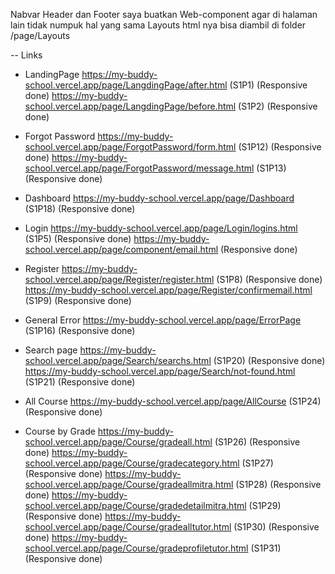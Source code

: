 Nabvar Header dan Footer saya buatkan Web-component agar di halaman lain tidak numpuk hal yang sama
Layouts html nya bisa diambil di folder /page/Layouts

-- Links
  - LandingPage
    https://my-buddy-school.vercel.app/page/LangdingPage/after.html (S1P1) (Responsive done)
    https://my-buddy-school.vercel.app/page/LangdingPage/before.html (S1P2) (Responsive done)

  - Forgot Password
    https://my-buddy-school.vercel.app/page/ForgotPassword/form.html (S1P12) (Responsive done)
    https://my-buddy-school.vercel.app/page/ForgotPassword/message.html (S1P13) (Responsive done)

  - Dashboard
    https://my-buddy-school.vercel.app/page/Dashboard (S1P18) (Responsive done)

  - Login
    https://my-buddy-school.vercel.app/page/Login/logins.html (S1P5) (Responsive done)
    https://my-buddy-school.vercel.app/page/component/email.html (Responsive done)

  - Register
    https://my-buddy-school.vercel.app/page/Register/register.html (S1P8) (Responsive done)
    https://my-buddy-school.vercel.app/page/Register/confirmemail.html (S1P9) (Responsive done)

  - General Error
    https://my-buddy-school.vercel.app/page/ErrorPage (S1P16) (Responsive done)

  - Search page
    https://my-buddy-school.vercel.app/page/Search/searchs.html (S1P20) (Responsive done)
    https://my-buddy-school.vercel.app/page/Search/not-found.html (S1P21) (Responsive done)

  - All Course
    https://my-buddy-school.vercel.app/page/AllCourse (S1P24) (Responsive done)

  - Course by Grade
    https://my-buddy-school.vercel.app/page/Course/gradeall.html (S1P26) (Responsive done)
    https://my-buddy-school.vercel.app/page/Course/gradecategory.html (S1P27) (Responsive done)
    https://my-buddy-school.vercel.app/page/Course/gradeallmitra.html (S1P28) (Responsive done)
    https://my-buddy-school.vercel.app/page/Course/gradedetailmitra.html (S1P29) (Responsive done)
    https://my-buddy-school.vercel.app/page/Course/gradealltutor.html (S1P30) (Responsive done)
    https://my-buddy-school.vercel.app/page/Course/gradeprofiletutor.html (S1P31) (Responsive done)
